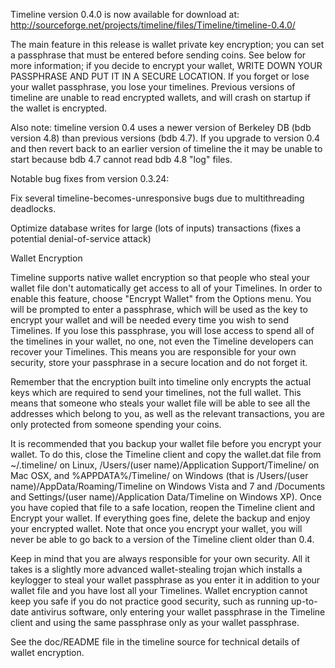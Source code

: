 Timeline version 0.4.0 is now available for download at:
http://sourceforge.net/projects/timeline/files/Timeline/timeline-0.4.0/

The main feature in this release is wallet private key encryption;
you can set a passphrase that must be entered before sending coins.
See below for more information; if you decide to encrypt your wallet,
WRITE DOWN YOUR PASSPHRASE AND PUT IT IN A SECURE LOCATION. If you
forget or lose your wallet passphrase, you lose your timelines.
Previous versions of timeline are unable to read encrypted wallets,
and will crash on startup if the wallet is encrypted.

Also note: timeline version 0.4 uses a newer version of Berkeley DB
(bdb version 4.8) than previous versions (bdb 4.7). If you upgrade
to version 0.4 and then revert back to an earlier version of timeline
the it may be unable to start because bdb 4.7 cannot read bdb 4.8
"log" files.


Notable bug fixes from version 0.3.24:

Fix several timeline-becomes-unresponsive bugs due to multithreading
deadlocks.

Optimize database writes for large (lots of inputs) transactions
(fixes a potential denial-of-service attack)


Wallet Encryption

Timeline supports native wallet encryption so that people who steal your
wallet file don't automatically get access to all of your Timelines.
In order to enable this feature, choose "Encrypt Wallet" from the
Options menu.  You will be prompted to enter a passphrase, which
will be used as the key to encrypt your wallet and will be needed
every time you wish to send Timelines.  If you lose this passphrase,
you will lose access to spend all of the timelines in your wallet,
no one, not even the Timeline developers can recover your Timelines.
This means you are responsible for your own security, store your
passphrase in a secure location and do not forget it.

Remember that the encryption built into timeline only encrypts the
actual keys which are required to send your timelines, not the full
wallet.  This means that someone who steals your wallet file will
be able to see all the addresses which belong to you, as well as the
relevant transactions, you are only protected from someone spending
your coins.

It is recommended that you backup your wallet file before you
encrypt your wallet.  To do this, close the Timeline client and
copy the wallet.dat file from ~/.timeline/ on Linux, /Users/(user
name)/Application Support/Timeline/ on Mac OSX, and %APPDATA%/Timeline/
on Windows (that is /Users/(user name)/AppData/Roaming/Timeline on
Windows Vista and 7 and /Documents and Settings/(user name)/Application
Data/Timeline on Windows XP).  Once you have copied that file to a
safe location, reopen the Timeline client and Encrypt your wallet.
If everything goes fine, delete the backup and enjoy your encrypted
wallet.  Note that once you encrypt your wallet, you will never be
able to go back to a version of the Timeline client older than 0.4.

Keep in mind that you are always responsible for your own security.
All it takes is a slightly more advanced wallet-stealing trojan which
installs a keylogger to steal your wallet passphrase as you enter it
in addition to your wallet file and you have lost all your Timelines.
Wallet encryption cannot keep you safe if you do not practice
good security, such as running up-to-date antivirus software, only
entering your wallet passphrase in the Timeline client and using the
same passphrase only as your wallet passphrase.

See the doc/README file in the timeline source for technical details
of wallet encryption.
